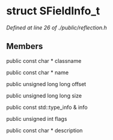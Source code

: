 # struct SFieldInfo_t

*Defined at line 26 of ./public/reflection.h*

## Members

public const char * classname

public const char * name

public unsigned long long offset

public unsigned long long size

public const std::type_info & info

public unsigned int flags

public const char * description



